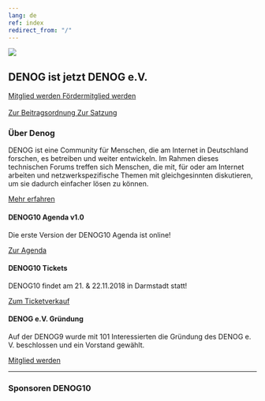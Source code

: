 ```yaml
---
lang: de
ref: index
redirect_from: "/"
---
```

<div id="mainpage">
    <div class="pagecontentblock">
        <div class="mainpagebox mainpageboxlarge">
            <div>
                <div class="container">
                    <div class="row">
                        <div class="col-sm-6">
                            <img src="{{ site.url }}/images/denog10_logo_small.png" id="mainpagelogo" />
                        </div>
                        <div class="col-sm-6">
                        <h2 class="mainpageboxheadline">DENOG ist jetzt DENOG e.V.</h2>
                        <p><a href="/files/verein/DENOG_Antrag_Mitgliedschaft_v18_SEPA_20181002.pdf" class="btn btn-custom-default">Mitglied werden <i class="ion-arrow-right-c"></i></a> <a href="/files/verein/DENOG_Antrag_Foerdermitgliedschaft_v18_20181002.pdf" class="btn btn-custom-default">Fördermitglied werden <i class="ion-arrow-right-c"></i></a><br /> <br />
                        <a href="/files/verein/20171124-DENOG_Beitragsordnung.pdf" class="btn btn-custom-default">Zur Beitragsordnung <i class="ion-arrow-right-c"></i></a> <a href="/files/verein/20171124-DENOG_Satzung.pdf" class="btn btn-custom-default">Zur Satzung <i class="ion-arrow-right-c"></i></a></p>
                        </div>
                    </div>
                </div>
            </div>
        </div>
        <div class="container">
            <div class="mainpagepaddedbox">
                <h3>Über Denog</h3>
                <p>DENOG ist eine Community für Menschen, die am Internet in Deutschland forschen, es betreiben und weiter entwickeln. Im Rahmen dieses technischen Forums treffen sich Menschen, die mit, für oder am Internet arbeiten und netzwerkspezifische Themen mit gleichgesinnten diskutieren, um sie dadurch einfacher lösen zu können.</p>
                <a href="{{ site.url }}/{{ page.lang }}/informationen.html" class="btn btn-custom-default pull-right">Mehr erfahren <i class="ion-arrow-right-c"></i></a>
                <div class="clearfix"></div>
            </div>
            <div class="newsblockwrapper">
                <div class="newsblock">
                    <h4>DENOG10 Agenda v1.0</h4>
                    <p>Die erste Version der DENOG10 Agenda ist online!</p>
                    <a href="https://cfp.denog.de/denog10/schedule" class="btn btn-custom-default mainpageboxlink newsblocklink" target="new">Zur Agenda <i class="ion-arrow-right-c"></i></a>
                </div>
                <div class="newsblock">
                    <h4>DENOG10 Tickets</h4>
                    <p>DENOG10 findet am 21. & 22.11.2018 in Darmstadt statt!</p>
                    <a href="https://pretix.eu/denog/denog10/" class="btn btn-custom-default mainpageboxlink newsblocklink" target="new">Zum Ticketverkauf <i class="ion-arrow-right-c"></i></a>
                </div>
                <div class="newsblock">
                    <h4>DENOG e.V. Gründung</h4>
                    <p>Auf der DENOG9 wurde mit 101 Interessierten die Gründung des DENOG e. V. beschlossen und ein Vorstand gewählt.</p>
                    <a href="/files/verein/DENOG_Antrag_Mitgliedschaft_v18_SEPA_20181002.pdf" class="btn btn-custom-default mainpageboxlink newsblocklink" target="new">Mitglied werden <i class="ion-arrow-right-c"></i></a>
                </div>
            </div>
        </div>
        <div class="container">
            <hr class="verticaldivider" />
        </div>
        <div class="container">
            <div class="mainpagepaddedbox">
                <h3>Sponsoren DENOG10</h3>
                <div id="sponsorslider" data-images="3"></div>
            </div>
            <script type="text/javascript">
            var sliderImageItems = [
                '{{ site.url }}/images/meetings/denog10/sponsor_de-cix.png',
                '{{ site.url }}/images/meetings/denog10/sponsor_de-cix.png',
                '{{ site.url }}/images/meetings/denog10/sponsor_eshelter.png',
                '{{ site.url }}/images/meetings/denog10/sponsor_eshelter.png',
                '{{ site.url }}/images/meetings/denog10/sponsor_NL-IX.png',
                '{{ site.url }}/images/meetings/denog10/sponsor_NL-IX.png',
                '{{ site.url }}/images/meetings/denog10/sponsor_flexoptix.jpg',
                '{{ site.url }}/images/meetings/denog10/sponsor_dc1.jpg',
                '{{ site.url }}/images/meetings/denog10/sponsor_gasline.png',
                '{{ site.url }}/images/meetings/denog10/sponsor_megaport.jpg',
                '{{ site.url }}/images/meetings/denog10/sponsor_syseleven.png',
                '{{ site.url }}/images/meetings/denog10/sponsor_thomaskrenn.jpg',
                '{{ site.url }}/images/meetings/denog10/sponsor_core_backbone_infinera.png',
                '{{ site.url }}/images/meetings/denog10/sponsor_netbrain.png',
                '{{ site.url }}/images/meetings/denog10/sponsor_hubersuhner.jpg',
                '{{ site.url }}/images/meetings/denog10/sponsor_centurylink.png',
                '{{ site.url }}/images/meetings/denog10/sponsor_xantaro.png'
               ];
</script>
        </div>
    </div>
</div>
